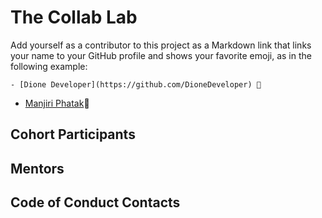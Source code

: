 # The Collab Lab

Add yourself as a contributor to this project as a Markdown link that links your name to your GitHub profile and shows your favorite emoji, as in the following example:

    - [Dione Developer](https://github.com/DioneDeveloper) 💅

- [Manjiri Phatak](https://github.com/manjiriphatak)🍾

## Cohort Participants

## Mentors

## Code of Conduct Contacts

